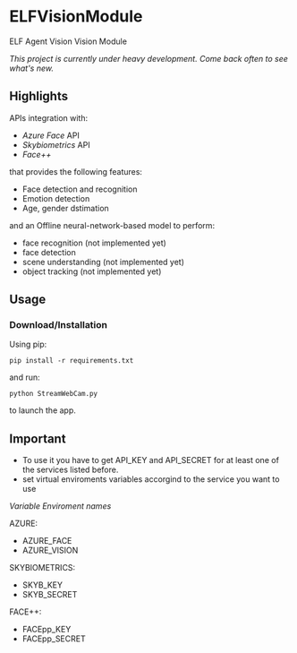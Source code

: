 # ELFVisionModule
ELF Agent Vision Vision Module

*This project is currently under heavy development. Come back often to see what's new.*

## Highlights

APIs integration with:
- *Azure Face* API
- *Skybiometrics* API
- *Face++*

that provides the following features:
- Face detection and recognition
- Emotion detection
- Age, gender dstimation

and an Offline neural-network-based model to perform:
- face recognition (not implemented yet)
- face detection
- scene understanding (not implemented yet)
- object tracking (not implemented yet)

## Usage

### Download/Installation

Using pip:
```
pip install -r requirements.txt
```
and run:
```
python StreamWebCam.py
```
to launch the app.

## Important

- To use it you have to get API_KEY and API_SECRET for at least one of the services listed before.
- set virtual enviroments variables accorgind to the service you want to use

*Variable Enviroment names*

AZURE:
- AZURE_FACE
- AZURE_VISION

SKYBIOMETRICS:
- SKYB_KEY
- SKYB_SECRET

FACE++:
- FACEpp_KEY
- FACEpp_SECRET

